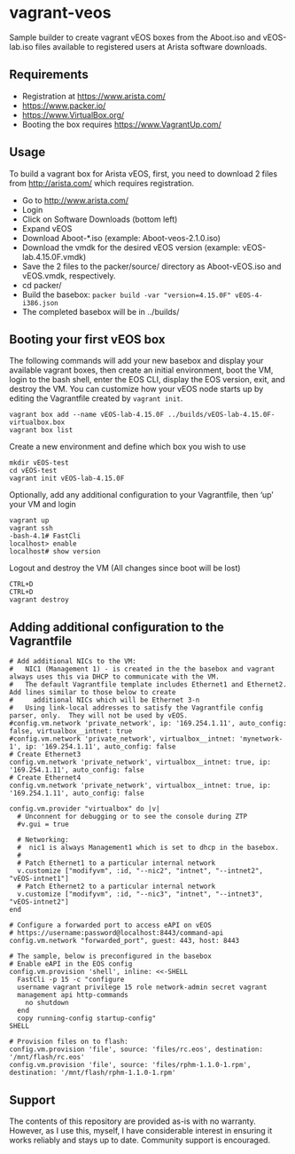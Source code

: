 # vagrant-veos
Sample builder to create vagrant vEOS boxes from the Aboot.iso and vEOS-lab.iso files available to registered users at Arista software downloads.

## Requirements

* Registration at https://www.arista.com/
* https://www.packer.io/
* https://www.VirtualBox.org/
* Booting the box requires https://www.VagrantUp.com/

## Usage

To build a vagrant box for Arista vEOS, first, you need to download 2 files from http://arista.com/ which requires registration.

* Go to http://www.arista.com/
* Login
* Click on Software Downloads (bottom left)
* Expand vEOS
* Download Aboot-\*.iso (example: Aboot-veos-2.1.0.iso)
* Download the vmdk for the desired vEOS version (example: vEOS-lab.4.15.0F.vmdk)
* Save the 2 files to the packer/source/ directory as Aboot-vEOS.iso and vEOS.vmdk, respectively.
* cd packer/
* Build the basebox: ``packer build -var "version=4.15.0F" vEOS-4-i386.json``
* The completed basebox will be in ../builds/

## Booting your first vEOS box

The following commands will add your new basebox and display your available
vagrant boxes, then create an initial environment, boot the VM, login to the
bash shell, enter the EOS CLI, display the EOS version, exit, and destroy the
VM.   You can customize how your vEOS node starts up by editing the Vagrantfile
created by ``vagrant init``.

    vagrant box add --name vEOS-lab-4.15.0F ../builds/vEOS-lab-4.15.0F-virtualbox.box
    vagrant box list

Create a new environment and define which box you wish to use

    mkdir vEOS-test
    cd vEOS-test
    vagrant init vEOS-lab-4.15.0F

Optionally, add any additional configuration to your Vagrantfile, then ‘up’ your VM and login

    vagrant up
    vagrant ssh
    -bash-4.1# FastCli
    localhost> enable
    localhost# show version

Logout and destroy the VM (All changes since boot will be lost)

    CTRL+D
    CTRL+D
    vagrant destroy

## Adding additional configuration to the Vagrantfile

    # Add additional NICs to the VM:
    #   NIC1 (Management 1) - is created in the the basebox and vagrant always uses this via DHCP to communicate with the VM.
    #   The default Vagrantfile template includes Ethernet1 and Ethernet2.  Add lines similar to those below to create
    #     additional NICs which will be Ethernet 3-n                                
    #   Using link-local addresses to satisfy the Vagrantfile config parser, only.  They will not be used by vEOS.
    #config.vm.network 'private_network', ip: '169.254.1.11', auto_config: false, virtualbox__intnet: true
    #config.vm.network 'private_network', virtualbox__intnet: 'mynetwork-1', ip: '169.254.1.11', auto_config: false
    # Create Ethernet3
    config.vm.network 'private_network', virtualbox__intnet: true, ip: '169.254.1.11', auto_config: false
    # Create Ethernet4
    config.vm.network 'private_network', virtualbox__intnet: true, ip: '169.254.1.11', auto_config: false

    config.vm.provider "virtualbox" do |v|
      # Unconnent for debugging or to see the console during ZTP
      #v.gui = true

      # Networking:
      #  nic1 is always Management1 which is set to dhcp in the basebox.
      #
      # Patch Ethernet1 to a particular internal network
      v.customize ["modifyvm", :id, "--nic2", "intnet", "--intnet2", "vEOS-intnet1"]
      # Patch Ethernet2 to a particular internal network
      v.customize ["modifyvm", :id, "--nic3", "intnet", "--intnet3", "vEOS-intnet2"]
    end

    # Configure a forwarded port to access eAPI on vEOS
    # https://username:password@localhost:8443/command-api
    config.vm.network "forwarded_port", guest: 443, host: 8443

    # The sample, below is preconfigured in the basebox
    # Enable eAPI in the EOS config
    config.vm.provision 'shell', inline: <<-SHELL
      FastCli -p 15 -c "configure
      username vagrant privilege 15 role network-admin secret vagrant
      management api http-commands
        no shutdown
      end
      copy running-config startup-config"
    SHELL
    
    # Provision files on to flash:
    config.vm.provision 'file', source: 'files/rc.eos', destination: '/mnt/flash/rc.eos'
    config.vm.provision 'file', source: 'files/rphm-1.1.0-1.rpm', destination: '/mnt/flash/rphm-1.1.0-1.rpm'

## Support

The contents of this repository are provided as-is with no warranty.  However, as I use this, myself, I have considerable interest in ensuring it works reliably and stays up to date.  Community support is encouraged.
